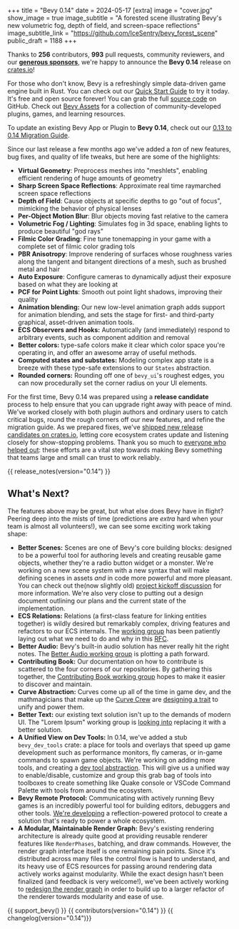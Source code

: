 +++
title = "Bevy 0.14"
date = 2024-05-17
[extra]
image = "cover.jpg"
show_image = true
image_subtitle = "A forested scene illustrating Bevy's new volumetric fog, depth of field, and screen-space reflections"
image_subtitle_link = "https://github.com/IceSentry/bevy_forest_scene"
public_draft = 1188
+++

Thanks to **256** contributors, **993** pull requests, community reviewers, and our [**generous sponsors**](/community/donate), we're happy to announce the **Bevy 0.14** release on [crates.io](https://crates.io/crates/bevy)!

For those who don't know, Bevy is a refreshingly simple data-driven game engine built in Rust. You can check out our [Quick Start Guide](/learn/quick-start) to try it today. It's free and open source forever! You can grab the full [source code](https://github.com/bevyengine/bevy) on GitHub. Check out [Bevy Assets](https://bevyengine.org/assets) for a collection of community-developed plugins, games, and learning resources.

To update an existing Bevy App or Plugin to **Bevy 0.14**, check out our [0.13 to 0.14 Migration Guide](/learn/migration-guides/0-13-to-0-14/).

Since our last release a few months ago we've added a _ton_ of new features, bug fixes, and quality of life tweaks, but here are some of the highlights:

- **Virtual Geometry**: Preprocess meshes into "meshlets", enabling efficient rendering of huge amounts of geometry
- **Sharp Screen Space Reflections**: Approximate real time raymarched screen space reflections
- **Depth of Field**: Cause objects at specific depths to go "out of focus", mimicking the behavior of physical lenses
- **Per-Object Motion Blur**: Blur objects moving fast relative to the camera
- **Volumetric Fog / Lighting**: Simulates fog in 3d space, enabling lights to produce beautiful "god rays"
- **Filmic Color Grading**: Fine tune tonemapping in your game with a complete set of filmic color grading tols
- **PBR Anisotropy**: Improve rendering of surfaces whose roughness varies along the tangent and bitangent directions of a mesh, such as brushed metal and hair
- **Auto Exposure**: Configure cameras to dynamically adjust their exposure based on what they are looking at
- **PCF for Point Lights**: Smooth out point light shadows, improving their quality
- **Animation blending:** Our new low-level animation graph adds support for animation blending, and sets the stage for first- and third-party graphical, asset-driven animation tools.
- **ECS Observers and Hooks:** Automatically (and immediately) respond to arbitrary events, such as component addition and removal
- **Better colors:** type-safe colors make it clear which color space you're operating in, and offer an awesome array of useful methods.
- **Computed states and substates:** Modeling complex app state is a breeze with these type-safe extensions to our `States` abstraction.
- **Rounded corners:** Rounding off one of `bevy_ui`'s roughest edges, you can now procedurally set the corner radius on your UI elements.

For the first time, Bevy 0.14 was prepared using a **release candidate** process to help ensure that you can upgrade right away with peace of mind.
We've worked closely with both plugin authors and ordinary users to catch critical bugs, round the rough corners off our new features, and refine the migration guide.
As we prepared fixes, we've [shipped new release candidates on crates.io](https://crates.io/crates/bevy/versions?sort=date), letting core ecosystem crates update and listening closely for show-stopping problems.
Thank you so much to [everyone who helped out](https://discord.com/channels/691052431525675048/1239930965267054623): these efforts are a vital step towards making Bevy something that teams large and small can trust to work reliably.

<!-- more -->

{{ release_notes(version="0.14") }}

## What's Next?

The features above may be great, but what else does Bevy have in flight?
Peering deep into the mists of time (predictions are _extra_ hard when your team is almost all volunteers!), we can see some exciting work taking shape:

- **Better Scenes:** Scenes are one of Bevy's core building blocks: designed to be a powerful tool for authoring levels and creating reusable game objects, whether they're a radio button widget or a monster. We're working on a new scene system with a new syntax that will make defining scenes in assets _and_ in code more powerful and more pleasant. You can check out the(now slightly old) [project kickoff discussion](https://github.com/bevyengine/bevy/discussions/9538) for more information. We're also very close to putting out a design document outlining our plans and the current state of the implementation.
- **ECS Relations:** Relations (a first-class feature for linking entities together) is wildly desired but remarkably complex, driving features and refactors to our ECS internals. The [working group](https://discord.com/channels/691052431525675048/1237010014355456115) has been patiently laying out what we need to do and why in this [RFC](https://github.com/bevyengine/rfcs/pull/79).
- **Better Audio:** Bevy's built-in audio solution has never really hit the right notes. The [Better Audio working group](https://discord.com/channels/691052431525675048/1236113088793677888) is plotting a path forward.
- **Contributing Book:** Our documentation on how to contribute is scattered to the four corners of our repositories. By gathering this together, the [Contributing Book working group](https://discord.com/channels/691052431525675048/1236112637662724127) hopes to make it easier to discover and maintain.
- **Curve Abstraction:** Curves come up all of the time in game dev, and the mathmagicians that make up the [Curve Crew](https://discord.com/channels/691052431525675048/1236110755212820581) are [designing a trait](https://github.com/bevyengine/rfcs/pull/80) to unify and power them.
- **Better Text:** our existing text solution isn't up to the demands of modern UI. The "Lorem Ipsum" working group is [looking into](https://discord.com/channels/691052431525675048/1248074018612051978) replacing it with a better solution.
- **A Unified View on Dev Tools:** In 0.14, we've added a stub `bevy_dev_tools` crate: a place for tools and overlays that speed up game development such as performance monitors, fly cameras, or in-game commands to spawn game objects. We're working on adding more tools, and creating a [dev tool abstraction](https://github.com/bevyengine/rfcs/pull/77). This will give us a unified way to enable/disable, customize and group this grab bag of tools into toolboxes to create something like Quake console or VSCode Command Palette with tools from around the ecosystem.
- **Bevy Remote Protocol:** Communicating with actively running Bevy games is an incredibly powerful tool for building editors, debuggers and other tools. [We're developing](https://github.com/bevyengine/bevy/pull/13563) a reflection-powered protocol to create a solution that's ready to power a whole ecosystem.
- **A Modular, Maintainable Render Graph:** Bevy's existing rendering architecture is already quite good at providing reusable renderer features like `RenderPhases`, batching, and draw commands. However, the render graph interface itself is one remaining pain points. Since it's distributed across many files the control flow is hard to understand, and its heavy use of ECS resources for passing around rendering data actively works against modularity. While the exact design hasn't been finalized (and feedback is very welcome!), we've been actively working to [redesign the render graph](https://github.com/bevyengine/bevy/pull/13397) in order to build up to a larger refactor of the renderer towards modularity and ease of use.

{{ support_bevy() }}
{{ contributors(version="0.14") }}
{{ changelog(version="0.14")}}
